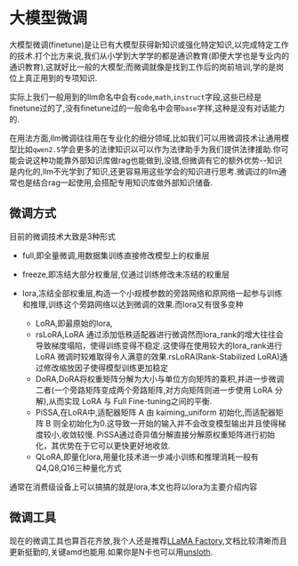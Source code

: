 # 大模型微调

大模型微调(finetune)是让已有大模型获得新知识或强化特定知识,以完成特定工作的技术.打个比方来说,我们从小学到大学学的都是通识教育(即便大学也是专业内的通识教育),这就好比一般的大模型;而微调就像是找到工作后的岗前培训,学的是岗位上真正用到的专项知识.

实际上我们一般用到的llm命名中会有`code`,`math`,`instruct`字段,这些已经是finetune过的了,没有finetune过的一般命名中会带`base`字样,这种是没有对话能力的.

在用法方面,llm微调往往用在专业化的细分领域,比如我们可以用微调技术让通用模型比如`qwen2.5`学会更多的法律知识以可以作为法律助手为我们提供法律援助.你可能会说这种功能靠外部知识库做rag也能做到,没错,但微调有它的额外优势--知识是内化的,llm不光学到了知识,还更容易用这些学会的知识进行思考.微调过的llm通常也是结合rag一起使用,会搭配专用知识库做外部知识储备.

## 微调方式

目前的微调技术大致是3种形式

+ full,即全量微调,用数据集训练直接修改模型上的权重层

+ freeze,即冻结大部分权重层,仅通过训练修改未冻结的权重层

+ lora,冻结全部权重层,构造一个小规模参数的旁路网络和原网络一起参与训练和推理,训练这个旁路网络以达到微调的效果.而lora又有很多变种
    + LoRA,即最原始的lora,
    + rsLoRA,LoRA 通过添加低秩适配器进行微调然而lora_rank的增大往往会导致梯度塌陷，使得训练变得不稳定.这使得在使用较大的lora_rank进行LoRA 微调时较难取得令人满意的效果.rsLoRA(Rank-Stabilized LoRA)通过修改缩放因子使得模型训练更加稳定
    + DoRA,DoRA将权重矩阵分解为大小与单位方向矩阵的乘积,并进一步微调二者(一个旁路矩阵变成两个旁路矩阵,对方向矩阵则进一步使用 LoRA 分解),从而实现 LoRA 与 Full Fine-tuning之间的平衡.
    + PiSSA,在LoRA中,适配器矩阵 A 由 kaiming_uniform 初始化,而适配器矩阵 B 则全初始化为0.这导致一开始的输入并不会改变模型输出并且使得梯度较小,收敛较慢. PiSSA通过奇异值分解直接分解原权重矩阵进行初始化，其优势在于它可以更快更好地收敛.
    + QLoRA,即量化lora,用量化技术进一步减小训练和推理消耗一般有Q4,Q8,Q16三种量化方式

通常在消费级设备上可以搞搞的就是lora,本文也将以lora为主要介绍内容

## 微调工具

现在的微调工具也算百花齐放,我个人还是推荐[LLaMA Factory](https://github.com/hiyouga/LLaMA-Factory/blob/main/README_zh.md),文档比较清晰而且更新挺勤的,关键amd也能用.如果你是N卡也可以用[unsloth](https://github.com/unslothai/unsloth).

